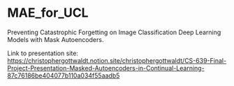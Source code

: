 # MAE_for_UCL
Preventing Catastrophic Forgetting on Image Classification Deep Learning Models with Mask Autoencoders.

Link to presentation site:
https://christophergottwaldt.notion.site/christophergottwaldt/CS-639-Final-Project-Presentation-Masked-Autoencoders-in-Continual-Learning-87c76186be404077b110a034f55aadb5
